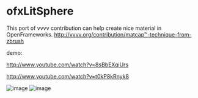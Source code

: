 ofxLitSphere
=============================
This port of vvvv contribution can help create nice material in OpenFrameworks.
http://vvvv.org/contribution/matcap™-technique-from-zbrush

demo:

http://www.youtube.com/watch?v=8sBbEXqiUrs

http://www.youtube.com/watch?v=t0kP8kRnyk8

![image](http://www.alexeyrudenko.com/cc/gif/04/tumblr_mxnmrqNmlu1sr1a7mo1_500.gif)
![image](http://www.alexeyrudenko.com/cc/gif/04/ofxlitsphere_01.png)

